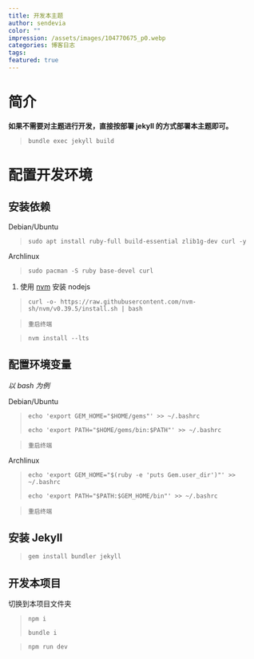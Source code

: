 ```yaml
---
title: 开发本主题
author: sendevia
color: ""
impression: /assets/images/104770675_p0.webp
categories: 博客日志
tags:
featured: true
---
```


# 简介

**如果不需要对主题进行开发，直接按部署 jekyll 的方式部署本主题即可。**

> ```
> bundle exec jekyll build
> ```

# 配置开发环境

## 安装依赖

Debian/Ubuntu

> ```
> sudo apt install ruby-full build-essential zlib1g-dev curl -y
> ```

Archlinux

> ```
> sudo pacman -S ruby base-devel curl
> ```

1. 使用 [nvm](https://github.com/nvm-sh/nvm) 安装 nodejs

> ```
> curl -o- https://raw.githubusercontent.com/nvm-sh/nvm/v0.39.5/install.sh | bash
> ```

> `重启终端`

> ```
> nvm install --lts
> ```

## 配置环境变量

_以 bash 为例_

Debian/Ubuntu

> ```
> echo 'export GEM_HOME="$HOME/gems"' >> ~/.bashrc
> ```
>
> ```
> echo 'export PATH="$HOME/gems/bin:$PATH"' >> ~/.bashrc
> ```

> `重启终端`

Archlinux

> ```
> echo 'export GEM_HOME="$(ruby -e 'puts Gem.user_dir')"' >> ~/.bashrc
> ```
>
> ```
> echo 'export PATH="$PATH:$GEM_HOME/bin"' >> ~/.bashrc
> ```

> `重启终端`

## 安装 Jekyll

> ```
> gem install bundler jekyll
> ```

## 开发本项目

切换到本项目文件夹

> ```
> npm i
> ```
>
> ```
> bundle i
> ```

> ```
> npm run dev
> ```
